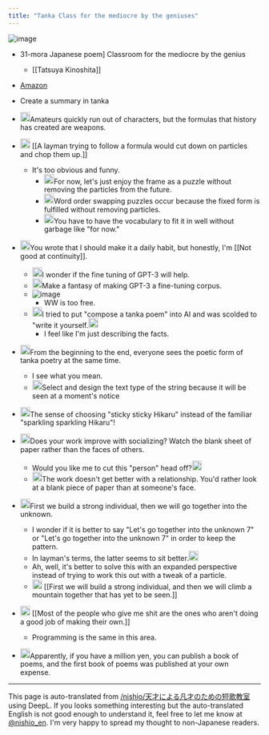 ```yaml
---
title: "Tanka Class for the mediocre by the geniuses"
---
```


![image](https://gyazo.com/cc3131c3a353612f3b24a13efabadbf9/thumb/1000)
- 31-mora Japanese poem] Classroom for the mediocre by the genius
    - [[Tatsuya Kinoshita]]
- [Amazon](https://amzn.to/3tvEFmw)

- Create a summary in tanka
- <img src='https://scrapbox.io/api/pages/nishio-en/57577/icon' alt='57577.icon' height="19.5"/>Amateurs quickly run out of characters, but the formulas that history has created are weapons.
- <img src='https://scrapbox.io/api/pages/nishio-en/57577/icon' alt='57577.icon' height="19.5"/> [[A layman trying to follow a formula would cut down on particles and chop them up.]]
    - It's too obvious and funny.
        - <img src='https://scrapbox.io/api/pages/nishio-en/57577/icon' alt='57577.icon' height="19.5"/>For now, let's just enjoy the frame as a puzzle without removing the particles from the future.
        - <img src='https://scrapbox.io/api/pages/nishio-en/57577/icon' alt='57577.icon' height="19.5"/>Word order swapping puzzles occur because the fixed form is fulfilled without removing particles.
        - <img src='https://scrapbox.io/api/pages/nishio-en/57577/icon' alt='57577.icon' height="19.5"/>You have to have the vocabulary to fit it in well without garbage like "for now."
- <img src='https://scrapbox.io/api/pages/nishio-en/57577/icon' alt='57577.icon' height="19.5"/>You wrote that I should make it a daily habit, but honestly, I'm [[Not good at continuity]].
    - <img src='https://scrapbox.io/api/pages/nishio-en/57577/icon' alt='57577.icon' height="19.5"/>I wonder if the fine tuning of GPT-3 will help.
    - <img src='https://scrapbox.io/api/pages/nishio-en/57577/icon' alt='57577.icon' height="19.5"/>Make a fantasy of making GPT-3 a fine-tuning corpus.
    - ![image](https://gyazo.com/30689a6b01f0b83682163f4f4c85cc33/thumb/1000)
        - WW is too free.
    - <img src='https://scrapbox.io/api/pages/nishio-en/57577/icon' alt='57577.icon' height="19.5"/>I tried to put "compose a tanka poem" into AI and was scolded to "write it yourself.<img src='https://scrapbox.io/api/pages/nishio-en/nishio/icon' alt='nishio.icon' height="19.5"/>
        - I feel like I'm just describing the facts.
- <img src='https://scrapbox.io/api/pages/nishio-en/57577/icon' alt='57577.icon' height="19.5"/>From the beginning to the end, everyone sees the poetic form of tanka poetry at the same time.
    - I see what you mean.
    - <img src='https://scrapbox.io/api/pages/nishio-en/57577/icon' alt='57577.icon' height="19.5"/>Select and design the text type of the string because it will be seen at a moment's notice
- <img src='https://scrapbox.io/api/pages/nishio-en/57577/icon' alt='57577.icon' height="19.5"/>The sense of choosing "sticky sticky Hikaru" instead of the familiar "sparkling sparkling Hikaru"!
- <img src='https://scrapbox.io/api/pages/nishio-en/57577/icon' alt='57577.icon' height="19.5"/>Does your work improve with socializing? Watch the blank sheet of paper rather than the faces of others.
    - Would you like me to cut this "person" head off?<img src='https://scrapbox.io/api/pages/nishio-en/nishio/icon' alt='nishio.icon' height="19.5"/>
    - <img src='https://scrapbox.io/api/pages/nishio-en/57577/icon' alt='57577.icon' height="19.5"/>The work doesn't get better with a relationship. You'd rather look at a blank piece of paper than at someone's face.
- <img src='https://scrapbox.io/api/pages/nishio-en/57577/icon' alt='57577.icon' height="19.5"/>First we build a strong individual, then we will go together into the unknown.
    - I wonder if it is better to say "Let's go together into the unknown 7" or "Let's go together into the unknown 7" in order to keep the pattern.
    - In layman's terms, the latter seems to sit better.<img src='https://scrapbox.io/api/pages/nishio-en/nishio/icon' alt='nishio.icon' height="19.5"/>
    - Ah, well, it's better to solve this with an expanded perspective instead of trying to work this out with a tweak of a particle.
    - <img src='https://scrapbox.io/api/pages/nishio-en/57577/icon' alt='57577.icon' height="19.5"/> [[First we will build a strong individual, and then we will climb a mountain together that has yet to be seen.]]
- <img src='https://scrapbox.io/api/pages/nishio-en/57577/icon' alt='57577.icon' height="19.5"/> [[Most of the people who give me shit are the ones who aren't doing a good job of making their own.]]
    - Programming is the same in this area.
- <img src='https://scrapbox.io/api/pages/nishio-en/57577/icon' alt='57577.icon' height="19.5"/>Apparently, if you have a million yen, you can publish a book of poems, and the first book of poems was published at your own expense.

---
This page is auto-translated from [/nishio/天才による凡才のための短歌教室](https://scrapbox.io/nishio/天才による凡才のための短歌教室) using DeepL. If you looks something interesting but the auto-translated English is not good enough to understand it, feel free to let me know at [@nishio_en](https://twitter.com/nishio_en). I'm very happy to spread my thought to non-Japanese readers.